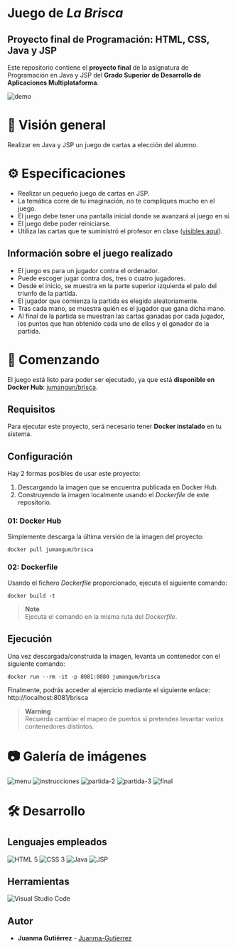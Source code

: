 # Juego de *La Brisca*

## Proyecto final de Programación: HTML, CSS, Java y JSP
Este repositorio contiene el **proyecto final** de la asignatura de Programación en Java y JSP del **Grado Superior de Desarrollo de Aplicaciones Multiplataforma**.

![demo](https://user-images.githubusercontent.com/101201349/231456615-30898eaa-b799-4284-97fb-1334e485655b.png)


# 👀 Visión general
Realizar en Java y JSP un juego de cartas a elección del alumno.


# ⚙️ Especificaciones
- Realizar un pequeño juego de cartas en JSP.
- La temática corre de tu imaginación, no te compliques mucho en el juego.
- El juego debe tener una pantalla inicial donde se avanzará al juego en sí.
- El juego debe poder reiniciarse.
- Utiliza las cartas que te suministró el profesor en clase ([visibles aquí](https://github.com/Juanma-Gutierrez/proyecto-brisca/tree/main/src/main/webapp/assets/img/deck)).

## Información sobre el juego realizado
- El juego es para un jugador contra el ordenador.
- Puede escoger jugar contra dos, tres o cuatro jugadores.
- Desde el inicio, se muestra en la parte superior izquierda el palo del triunfo de la partida.
- El jugador que comienza la partida es elegido aleatoriamente.
- Tras cada mano, se muestra quién es el jugador que gana dicha mano.
- Al final de la partida se muestran las cartas ganadas por cada jugador, los puntos que han obtenido cada uno de ellos y el ganador de la partida.


# 🚀 Comenzando
El juego está listo para poder ser ejecutado, ya que está **disponible en Docker Hub**: [jumangun/brisca](https://hub.docker.com/r/jumangum/brisca).

## Requisitos
Para ejecutar este proyecto, será necesario tener **Docker instalado** en tu sistema.

## Configuración
Hay 2 formas posibles de usar este proyecto:
1. Descargando la imagen que se encuentra publicada en Docker Hub.
2. Construyendo la imagen localmente usando el *Dockerfile* de este repositorio.

### 01: Docker Hub
Simplemente descarga la última versión de la imagen del proyecto:
```
docker pull jumangum/brisca
```

### 02: Dockerfile
Usando el fichero *Dockerfile* proporcionado, ejecuta el siguiente comando:
```
docker build -t
```

> **Note**  
> Ejecuta el comando en la misma ruta del *Dockerfile*.


## Ejecución
Una vez descargada/construida la imagen, levanta un contenedor con el siguiente comando:
```
docker run --rm -it -p 8081:8080 jumangum/brisca
```

Finalmente, podrás acceder al ejercicio mediante el siguiente enlace: http://localhost:8081/brisca

> **Warning**  
> Recuerda cambiar el mapeo de puertos si pretendes levantar varios contenedores distintos.


# 📷 Galería de imágenes
![menu](https://user-images.githubusercontent.com/101201349/231456513-f12d3872-0319-4189-9bd0-7fc2b3775d72.png)
![instrucciones](https://user-images.githubusercontent.com/101201349/231456744-6256b5a5-2c4e-46d9-bd30-a945b68652eb.png)
![partida-2](https://user-images.githubusercontent.com/101201349/231456576-8f40778b-ca48-44c6-88dc-183e72deffa5.png)
![partida-3](https://user-images.githubusercontent.com/101201349/231456664-6e9ad37f-f762-442b-abfb-6dd2e8adbd41.png)
![final](https://user-images.githubusercontent.com/101201349/231456707-247eb3c4-1555-41e8-a0db-1442a28ba783.png)


# 🛠️ Desarrollo

## Lenguajes empleados
![HTML 5](https://img.shields.io/badge/-HTML5-014267?logo=html5&style=for-the-badge)
![CSS 3](https://img.shields.io/badge/-CSS3-014267?logo=css3&style=for-the-badge)
![Java](https://img.shields.io/badge/-Java-014267?style=for-the-badge)
![JSP](https://img.shields.io/badge/-JSP-014267?style=for-the-badge)

## Herramientas 
![Visual Studio Code](https://img.shields.io/badge/-Visual%20Studio%20Code-0273b4?logo=visualstudiocode&style=for-the-badge)

## Autor
- **Juanma Gutiérrez** - [Juanma-Gutierrez](https://github.com/Juanma-Gutierrez)


